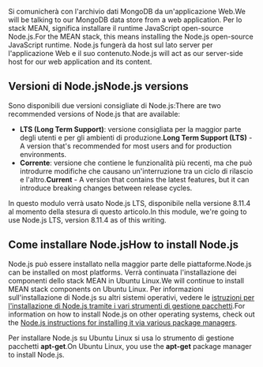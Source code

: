 <span data-ttu-id="2c640-101">Si comunicherà con l'archivio dati MongoDB da un'applicazione Web.</span><span class="sxs-lookup"><span data-stu-id="2c640-101">We will be talking to our MongoDB data store from a web application.</span></span> <span data-ttu-id="2c640-102">Per lo stack MEAN, significa installare il runtime JavaScript open-source Node.js.</span><span class="sxs-lookup"><span data-stu-id="2c640-102">For the MEAN stack, this means installing the Node.js open-source JavaScript runtime.</span></span> <span data-ttu-id="2c640-103">Node.js fungerà da host sul lato server per l'applicazione Web e il suo contenuto.</span><span class="sxs-lookup"><span data-stu-id="2c640-103">Node.js will act as our server-side host for our web application and its content.</span></span>

## <a name="nodejs-versions"></a><span data-ttu-id="2c640-104">Versioni di Node.js</span><span class="sxs-lookup"><span data-stu-id="2c640-104">Node.js versions</span></span>

<span data-ttu-id="2c640-105">Sono disponibili due versioni consigliate di Node.js:</span><span class="sxs-lookup"><span data-stu-id="2c640-105">There are two recommended versions of Node.js that are available:</span></span>

- <span data-ttu-id="2c640-106">**LTS (Long Term Support)**: versione consigliata per la maggior parte degli utenti e per gli ambienti di produzione.</span><span class="sxs-lookup"><span data-stu-id="2c640-106">**Long Term Support (LTS)** - A version that's recommended for most users and for production environments.</span></span>
- <span data-ttu-id="2c640-107">**Corrente**: versione che contiene le funzionalità più recenti, ma che può introdurre modifiche che causano un'interruzione tra un ciclo di rilascio e l'altro.</span><span class="sxs-lookup"><span data-stu-id="2c640-107">**Current** - A version that contains the latest features, but it can introduce breaking changes between release cycles.</span></span>

<span data-ttu-id="2c640-108">In questo modulo verrà usato Node.js LTS, disponibile nella versione 8.11.4 al momento della stesura di questo articolo.</span><span class="sxs-lookup"><span data-stu-id="2c640-108">In this module, we're going to use Node.js LTS, version 8.11.4 as of this writing.</span></span>

## <a name="how-to-install-nodejs"></a><span data-ttu-id="2c640-109">Come installare Node.js</span><span class="sxs-lookup"><span data-stu-id="2c640-109">How to install Node.js</span></span>

<span data-ttu-id="2c640-110">Node.js può essere installato nella maggior parte delle piattaforme.</span><span class="sxs-lookup"><span data-stu-id="2c640-110">Node.js can be installed on most platforms.</span></span> <span data-ttu-id="2c640-111">Verrà continuata l'installazione dei componenti dello stack MEAN in Ubuntu Linux.</span><span class="sxs-lookup"><span data-stu-id="2c640-111">We will continue to install MEAN stack components on Ubuntu Linux.</span></span> <span data-ttu-id="2c640-112">Per informazioni sull'installazione di Node.js su altri sistemi operativi, vedere le [istruzioni per l'installazione di Node.js tramite i vari strumenti di gestione pacchetti](https://nodejs.org/en/download/package-manager/).</span><span class="sxs-lookup"><span data-stu-id="2c640-112">For information on how to install Node.js on other operating systems, check out the [Node.js instructions for installing it via various package managers](https://nodejs.org/en/download/package-manager/).</span></span>

<span data-ttu-id="2c640-113">Per installare Node.js su Ubuntu Linux si usa lo strumento di gestione pacchetti **apt-get**.</span><span class="sxs-lookup"><span data-stu-id="2c640-113">On Ubuntu Linux, you use the **apt-get** package manager to install Node.js.</span></span>